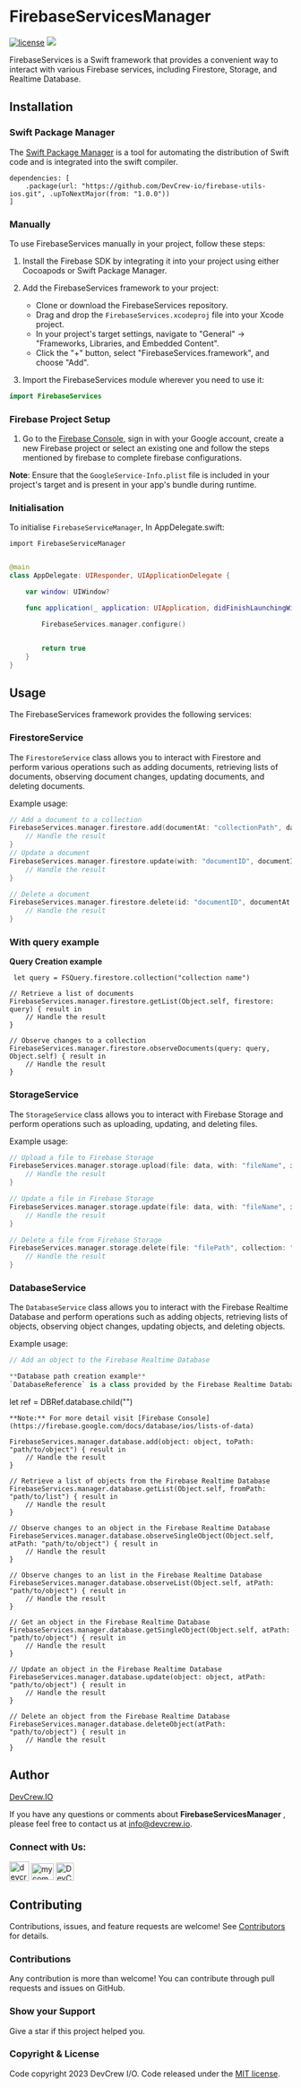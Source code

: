 # FirebaseServicesManager

[![license](https://img.shields.io/badge/license-MIT-green)](https://github.com/DevCrew-io/firebase-utils-ios/blob/main/LICENSE)
![](https://img.shields.io/badge/Code-Swift-informational?style=flat&logo=swift&color=FFA500)


FirebaseServices is a Swift framework that provides a convenient way to interact with various Firebase services, including Firestore, Storage, and Realtime Database.

## Installation

### Swift Package Manager
The [Swift Package Manager](https://www.swift.org/package-manager/) is a tool for automating the distribution of Swift code and is integrated into the swift compiler.

```
dependencies: [
    .package(url: "https://github.com/DevCrew-io/firebase-utils-ios.git", .upToNextMajor(from: "1.0.0"))
]
```

### Manually

To use FirebaseServices manually  in your project, follow these steps:

1. Install the Firebase SDK by integrating it into your project using either Cocoapods or Swift Package Manager.

2. Add the FirebaseServices framework to your project:
   - Clone or download the FirebaseServices repository.
   - Drag and drop the `FirebaseServices.xcodeproj` file into your Xcode project.
   - In your project's target settings, navigate to "General" -> "Frameworks, Libraries, and Embedded Content".
   - Click the "+" button, select "FirebaseServices.framework", and choose "Add".

3. Import the FirebaseServices module wherever you need to use it:
```swift
import FirebaseServices
```
### Firebase Project Setup

1. Go to the [Firebase Console](https://console.firebase.google.com/), sign in with your Google account, create a new Firebase project or select an existing one and follow the steps mentioned by firebase to complete firebase configurations.

**Note**: Ensure that the `GoogleService-Info.plist` file is included in your project's target and is present in your app's bundle during runtime.

### Initialisation
To initialise `FirebaseServiceManager`, In AppDelegate.swift:
 ```
 import FirebaseServiceManager
  ```
```swift

@main
class AppDelegate: UIResponder, UIApplicationDelegate {

    var window: UIWindow?

    func application(_ application: UIApplication, didFinishLaunchingWithOptions launchOptions: [UIApplication.LaunchOptionsKey: Any]?) -> Bool {

        FirebaseServices.manager.configure()


        return true
    }
}

```

## Usage

The FirebaseServices framework provides the following services:

### FirestoreService

The `FirestoreService` class allows you to interact with Firestore and perform various operations such as adding documents, retrieving lists of documents, observing document changes, updating documents, and deleting documents.

Example usage:

```swift
// Add a document to a collection
FirebaseServices.manager.firestore.add(documentAt: "collectionPath", dataDic: dataDic) { result in
    // Handle the result
}
// Update a document
FirebaseServices.manager.firestore.update(with: "documentID", documentIn: "collectionPath", dataDic: dataDic) { result in
    // Handle the result
}

// Delete a document
FirebaseServices.manager.firestore.delete(id: "documentID", documentAt: "collectionPath") { result in
    // Handle the result
}
```

###  With query example

**Query Creation example**
```
 let query = FSQuery.firestore.collection("collection name")
```

```
// Retrieve a list of documents
FirebaseServices.manager.firestore.getList(Object.self, firestore: query) { result in
    // Handle the result
}

// Observe changes to a collection
FirebaseServices.manager.firestore.observeDocuments(query: query, Object.self) { result in
    // Handle the result
}
```

### StorageService

The `StorageService` class allows you to interact with Firebase Storage and perform operations such as uploading, updating, and deleting files.

Example usage:

```swift
// Upload a file to Firebase Storage
FirebaseServices.manager.storage.upload(file: data, with: "fileName", in: "folderPath") { result in
    // Handle the result
}

// Update a file in Firebase Storage
FirebaseServices.manager.storage.update(file: data, with: "fileName", in: "folderPath") { result in
    // Handle the result
}

// Delete a file from Firebase Storage
FirebaseServices.manager.storage.delete(file: "filePath", collection: "collectionPath") { result in
    // Handle the result
}
```

### DatabaseService

The `DatabaseService` class allows you to interact with the Firebase Realtime Database and perform operations such as adding objects, retrieving lists of objects, observing object changes, updating objects, and deleting objects.

Example usage:

```swift
// Add an object to the Firebase Realtime Database

**Database path creation example**
`DatabaseReference` is a class provided by the Firebase Realtime Database framework that represents a reference to a specific location in the database. It allows you to read, write, and listen to data at that particular location and its child nodes. Here following is the example to make `DatabaseReference`:

```
let ref = DBRef.database.child("")
```
**Note:** For more detail visit [Firebase Console](https://firebase.google.com/docs/database/ios/lists-of-data)

FirebaseServices.manager.database.add(object: object, toPath: "path/to/object") { result in
    // Handle the result
}

// Retrieve a list of objects from the Firebase Realtime Database
FirebaseServices.manager.database.getList(Object.self, fromPath: "path/to/list") { result in
    // Handle the result
}

// Observe changes to an object in the Firebase Realtime Database
FirebaseServices.manager.database.observeSingleObject(Object.self, atPath: "path/to/object") { result in
    // Handle the result
}

// Observe changes to an list in the Firebase Realtime Database
FirebaseServices.manager.database.observeList(Object.self, atPath: "path/to/object") { result in
    // Handle the result
}

// Get an object in the Firebase Realtime Database
FirebaseServices.manager.database.getSingleObject(Object.self, atPath: "path/to/object") { result in
    // Handle the result
}

// Update an object in the Firebase Realtime Database
FirebaseServices.manager.database.update(object: object, atPath: "path/to/object") { result in
    // Handle the result
}

// Delete an object from the Firebase Realtime Database
FirebaseServices.manager.database.deleteObject(atPath: "path/to/object") { result in
    // Handle the result
}
```


## Author
[DevCrew.IO](https://devcrew.io/)

If you have any questions or comments about **FirebaseServicesManager** , please feel free to contact us at info@devcrew.io.

<h3 align="left">Connect with Us:</h3>
<p align="left">
<a href="https://devcrew.io" target="blank"><img align="center" src="https://devcrew.io/wp-content/uploads/2022/09/logo.svg" alt="devcrew.io" height="35" width="35" /></a>
<a href="https://www.linkedin.com/company/devcrew-io/mycompany/" target="blank"><img align="center" src="https://raw.githubusercontent.com/rahuldkjain/github-profile-readme-generator/master/src/images/icons/Social/linked-in-alt.svg" alt="mycompany" height="30" width="40" /></a>
<a href="https://github.com/DevCrew-io" target="blank"><img align="center" src="https://cdn-icons-png.flaticon.com/512/733/733553.png" alt="DevCrew-io" height="32" width="32" /></a>
</p>


## Contributing 
Contributions, issues, and feature requests are welcome! See [Contributors](https://github.com/DevCrew-io/firebase-utils-ios/graphs/contributors) for details.

### Contributions
Any contribution is more than welcome! You can contribute through pull requests and issues on GitHub.

### Show your Support
Give a star if this project helped you.

### Copyright & License
Code copyright 2023 DevCrew I/O. Code released under the [MIT license](https://github.com/DevCrew-io/firebase-utils-ios/blob/main/LICENSE).
